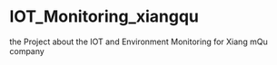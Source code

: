 # IOT_Monitoring_xiangqu
the Project about the IOT and Environment Monitoring for Xiang mQu company
 